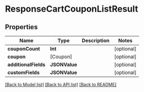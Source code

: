 # ResponseCartCouponListResult

## Properties
Name | Type | Description | Notes
------------ | ------------- | ------------- | -------------
**couponCount** | **Int** |  | [optional] 
**coupon** | [Coupon] |  | [optional] 
**additionalFields** | **JSONValue** |  | [optional] 
**customFields** | **JSONValue** |  | [optional] 

[[Back to Model list]](../README.md#documentation-for-models) [[Back to API list]](../README.md#documentation-for-api-endpoints) [[Back to README]](../README.md)


